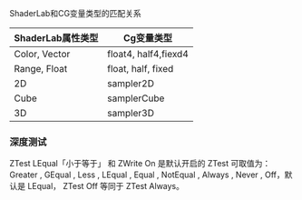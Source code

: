 ShaderLab和CG变量类型的匹配关系

| ShaderLab属性类型 | Cg变量类型           |
| ----------------- | -------------------- |
| Color, Vector     | float4, half4,fiexd4 |
| Range, Float      | float, half, fixed   |
| 2D                | sampler2D            |
| Cube              | samplerCube          |
| 3D                | sampler3D            |


### 深度测试
ZTest LEqual「小于等于」 和 ZWrite On 是默认开启的
ZTest 可取值为：Greater , GEqual , Less , LEqual , Equal , NotEqual , Always , Never , Off，默认是 LEqual，
ZTest Off 等同于 ZTest Always。

